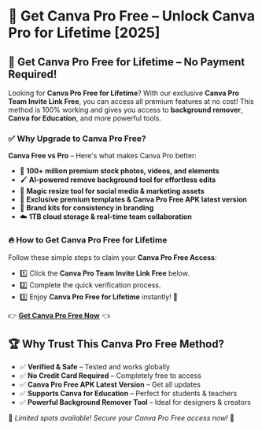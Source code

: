 # 🎨 Get Canva Pro Free – Unlock Canva Pro for Lifetime [2025]

## 🚀 Get Canva Pro Free for Lifetime – No Payment Required!
Looking for **Canva Pro Free for Lifetime**? With our exclusive **Canva Pro Team Invite Link Free**, you can access all premium features at no cost! This method is 100% working and gives you access to **background remover**, **Canva for Education**, and more powerful tools.

### ✅ Why Upgrade to Canva Pro Free?
**Canva Free vs Pro** – Here's what makes Canva Pro better:
- 📸 **100+ million premium stock photos, videos, and elements**
- 🖌️ **AI-powered remove background tool for effortless edits**
- 📏 **Magic resize tool for social media & marketing assets**
- 🎨 **Exclusive premium templates & Canva Pro Free APK latest version**
- 🚀 **Brand kits for consistency in branding**
- ☁️ **1TB cloud storage & real-time team collaboration**

### 🔥 How to Get Canva Pro Free for Lifetime
Follow these simple steps to claim your **Canva Pro Free Access**:
- 1️⃣ Click the **Canva Pro Team Invite Link Free** below.
- 2️⃣ Complete the quick verification process.
- 3️⃣ Enjoy **Canva Pro Free for Lifetime** instantly! 🎉

👉 **[Get Canva Pro Free Now](https://bit.ly/3XPmPdr)** 👈

## 🏆 Why Trust This Canva Pro Free Method?
- ✅ **Verified & Safe** – Tested and works globally
- ✅ **No Credit Card Required** – Completely free to access
- ✅ **Canva Pro Free APK Latest Version** – Get all updates
- ✅ **Supports Canva for Education** – Perfect for students & teachers
- ✅ **Powerful Background Remover Tool** – Ideal for designers & creators

📢 *Limited spots available! Secure your Canva Pro Free access now!* 🚀
